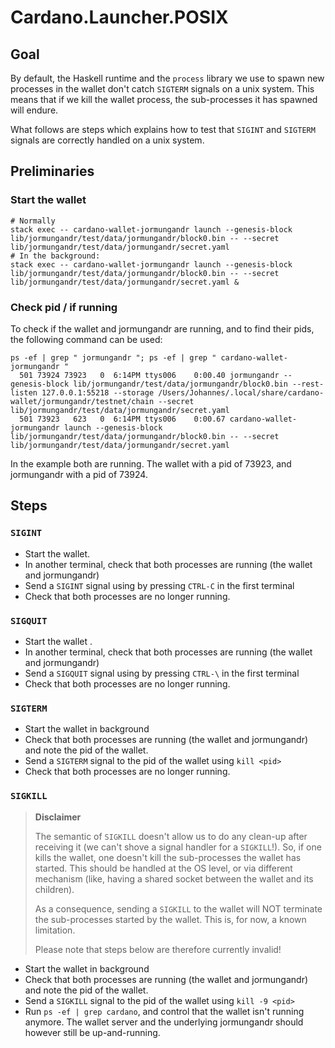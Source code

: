 # Cardano.Launcher.POSIX

## Goal

By default, the Haskell runtime and the `process` library we use to spawn new
processes in the wallet don't catch `SIGTERM` signals on a unix system. This
means that if we kill the wallet process, the sub-processes it has spawned
will endure.

What follows are steps which explains how to test that `SIGINT` and `SIGTERM`
signals are correctly handled on a unix system.

## Preliminaries 
### Start the wallet

```
# Normally
stack exec -- cardano-wallet-jormungandr launch --genesis-block lib/jormungandr/test/data/jormungandr/block0.bin -- --secret lib/jormungandr/test/data/jormungandr/secret.yaml
# In the background:
stack exec -- cardano-wallet-jormungandr launch --genesis-block lib/jormungandr/test/data/jormungandr/block0.bin -- --secret lib/jormungandr/test/data/jormungandr/secret.yaml &
```

### Check pid / if running

To check if the wallet and jormungandr are running, and to find their pids, the following
command can be used:

```
ps -ef | grep " jormungandr "; ps -ef | grep " cardano-wallet-jormungandr "
  501 73924 73923   0  6:14PM ttys006    0:00.40 jormungandr --genesis-block lib/jormungandr/test/data/jormungandr/block0.bin --rest-listen 127.0.0.1:55218 --storage /Users/Johannes/.local/share/cardano-wallet/jormungandr/testnet/chain --secret lib/jormungandr/test/data/jormungandr/secret.yaml
  501 73923   623   0  6:14PM ttys006    0:00.67 cardano-wallet-jormungandr launch --genesis-block lib/jormungandr/test/data/jormungandr/block0.bin -- --secret lib/jormungandr/test/data/jormungandr/secret.yaml
```

In the example both are running. The wallet with a pid of 73923, and 
jormungandr with a pid of 73924.

## Steps

### `SIGINT`

- Start the wallet.
- In another terminal, check that both processes are running (the wallet and jormungandr)
- Send a `SIGINT` signal using by pressing `CTRL-C` in the first terminal
- Check that both processes are no longer running.


### `SIGQUIT`

- Start the wallet .
- In another terminal, check that both processes are running (the wallet and jormungandr)
- Send a `SIGQUIT` signal using by pressing `CTRL-\` in the first terminal
- Check that both processes are no longer running.

### `SIGTERM`

- Start the wallet in background
- Check that both processes are running (the wallet and jormungandr)
  and note the pid of the wallet.
- Send a `SIGTERM` signal to the pid of the wallet using `kill <pid>`
- Check that both processes are no longer running.


### `SIGKILL`

> **Disclaimer**
>
> The semantic of `SIGKILL` doesn't allow us to do any clean-up after receiving
> it (we can't shove a signal handler for a `SIGKILL`!). So, if one kills the
> wallet, one doesn't kill the sub-processes the wallet has started. This
> should be handled at the OS level, or via different mechanism (like, having a
> shared socket between the wallet and its children).
>
> As a consequence, sending a `SIGKILL` to the wallet will NOT terminate the
> sub-processes started by the wallet. This is, for now, a known limitation.
>
> Please note that steps below are therefore currently invalid!

- Start the wallet in background 
- Check that both processes are running (the wallet and jormungandr)
  and note the pid of the wallet.
- Send a `SIGKILL` signal to the pid of the wallet using `kill -9 <pid>`
- Run `ps -ef | grep cardano`, and control that the wallet isn't running
  anymore. The wallet server and the underlying jormungandr should however
  still be up-and-running.
